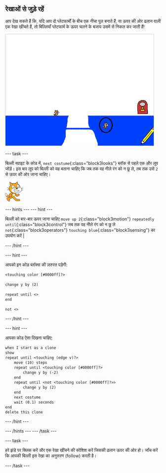 ## रेखाओं से जुड़े रहें

आप देख सकते हैं कि, यदि आप दो प्लेटफार्मों के बीच एक नीचा पुल बनाते हैं, या ऊपर की ओर ढलान वाली एक रेखा खींचते हैं, तो बिल्लियाँ प्लेटफार्म के ऊपर चलने के बजाय उसमें से निकल कर जाती हैं!

![Cats walking through the platform](images/cat-walk-through-platform.png)

--- task ---

बिल्ली स्प्राइट के कोड में, `next costume`{:class="block3looks"} ब्लॉक से पहले एक और लूप जोड़ें। इस बार लूप को बिल्ली को यह बताना चाहिए कि जब तक वह नीले रंग को न छू ले, तब तक उसे `2` से ऊपर की ओर जाना चाहिए।

![Cat sprite](images/cat-sprite.png)

--- hints ---
 --- hint ---

बिल्ली को बार-बार ऊपर जाना चाहिए `move up 2`{:class="block3motion"} `repeatedly until`{:class="block3control"} जब तक वह नीले रंग को न छू ले `not`{:class="block3operators"} `touching blue`{:class="block3sensing"} का उपयोग करें |

--- /hint ---

--- hint ---

आपको इन कोड ब्लॉक्स की ज़रुरत पड़ेगी:

```blocks3
<touching color [#0000ff]?>

change y by (2)

repeat until <>
end

not <>
```

--- /hint ---

--- hint ---

आपका कोड ऐसा दिखना चाहिए:

```blocks3
when I start as a clone
show
repeat until <touching (edge v)?>
    move (10) steps
    repeat until <touching color [#0000ff]?>
        change y by (-2)
    end
    repeat until <not <touching color [#0000ff]?>>
        change y by (2)
    end
    next costume
    wait (0.1) seconds
end
delete this clone
```

--- /hint ---

--- /hints --- --- /task ---

--- task ---

हरे झंडे पर क्लिक करें और एक रेखा खींचने की कोशिश करें जिसकी ढलान ऊपर की ओर हो। जाँच करें कि आपकी बिल्ली इस रेखा का अनुसरण (follow) करती है।

--- /task ---